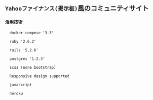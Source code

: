 ## `Yahooファイナンス(掲示板)`風のコミュニティサイト

#### 活用技術
```
  docker-compose '3.3'

  ruby '2.6.2'
  
  rails '5.2.6'
  
  postgres '1.2.3'
  
  scss (none bootstrap)
  
  Responsive design supported
  
  javascript
  
  heroku
```  
    
  
